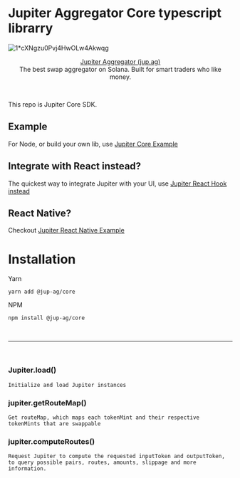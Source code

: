 # Jupiter Aggregator Core typescript librarry

![1*cXNgzu0Pvj4HwOLw4Akwqg](https://user-images.githubusercontent.com/34560707/145749257-e48cb199-521b-476e-9d81-f79bb45ef834.png)

<p align="center">
  <a href="https://jup.ag">Jupiter Aggregator (jup.ag)</a>
  <br/>
  The best swap aggregator on Solana.  Built for smart traders who like money.
</p>
<br/>

This repo is Jupiter Core SDK.


## Example
For Node, or build your own lib, use [Jupiter Core Example](https://github.com/mercurial-finance/jupiter-core-example)
## Integrate with React instead?
The quickest way to integrate Jupiter with your UI, use [Jupiter React Hook instead](https://www.npmjs.com/package/@jup-ag/react-hook)
## React Native?
Checkout [Jupiter React Native Example](https://github.com/mercurial-finance/jupiter-react-native)



# Installation

Yarn
```
yarn add @jup-ag/core
```

NPM
```
npm install @jup-ag/core
```


<br/>
<hr/>
<br/>

### Jupiter.load()
```
Initialize and load Jupiter instances
```

### jupiter.getRouteMap()
```
Get routeMap, which maps each tokenMint and their respective tokenMints that are swappable
```

### jupiter.computeRoutes()
```
Request Jupiter to compute the requested inputToken and outputToken, to query possible pairs, routes, amounts, slippage and more information.
```
